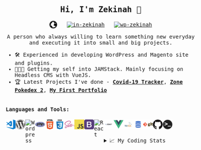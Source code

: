 <samp>
<h2 align="center">Hi, I'm Zekinah 👋</h2>
<p align="center">
<a href="https://www.zekinahlecaros.com/" target="blank"><img align="center" src=https://raw.githubusercontent.com/iconic/open-iconic/master/svg/globe.svg alt="zekinalecaros.com" height="20" width="20" /></a>
&emsp;
<a href="https://ph.linkedin.com/in/zekinah" target="blank"><img align="center" src=https://cdn.jsdelivr.net/npm/simple-icons@3.0.1/icons/linkedin.svg alt="in-zekinah" height="20" width="20" /></a>
  &emsp;
<a href="https://profiles.wordpress.org/zekinah/" target="blank"><img align="center" src=https://cdn.jsdelivr.net/npm/simple-icons@3.0.1/icons/wordpress.svg alt="wp-zekinah" height="20" width="20" /></a>
</p>
<p align="center">
A person who always willing to learn something new everyday and executing it into small and big projects.
</p>

- 🛠 Experienced in developing WordPress and Magento site and plugins.
- 👩🏻‍💻 Getting my self into JAMStack. Mainly focusing on Headless CMS with VueJS.
- 🏆 Latest Projects I've done - **[Covid-19 Tracker](https://github.com/zekinah/pandemiccovid-19)**, **[Zone Pokedex 2](https://github.com/zekinah/zone-pokedex2)**, **[My First Portfolio](https://github.com/zekinah/iamzekinah)** 
<br><br>

#### Languages and Tools:

<img align="left" alt="Visual Studio Code" width="26px" src="https://raw.githubusercontent.com/github/explore/80688e429a7d4ef2fca1e82350fe8e3517d3494d/topics/visual-studio-code/visual-studio-code.png" />
<img align="left" alt="Wordpress" width="26px" src="https://raw.githubusercontent.com/github/explore/80688e429a7d4ef2fca1e82350fe8e3517d3494d/topics/wordpress/wordpress.png" />
<img align="left" alt="Wordpress" width="26px" src="https://avatars.githubusercontent.com/u/168457?s=26" />
<img align="left" alt="PHP" width="26px" src="https://raw.githubusercontent.com/github/explore/80688e429a7d4ef2fca1e82350fe8e3517d3494d/topics/php/php.png" />
<img align="left" alt="HTML5" width="26px" src="https://raw.githubusercontent.com/github/explore/80688e429a7d4ef2fca1e82350fe8e3517d3494d/topics/html/html.png" />
<img align="left" alt="CSS3" width="26px" src="https://raw.githubusercontent.com/github/explore/80688e429a7d4ef2fca1e82350fe8e3517d3494d/topics/css/css.png" />
<img align="left" alt="Sass" width="26px" src="https://raw.githubusercontent.com/github/explore/80688e429a7d4ef2fca1e82350fe8e3517d3494d/topics/sass/sass.png" />
<img align="left" alt="JavaScript" width="26px" src="https://raw.githubusercontent.com/github/explore/80688e429a7d4ef2fca1e82350fe8e3517d3494d/topics/javascript/javascript.png" />
<img align="left" alt="React" width="26px" src="https://raw.githubusercontent.com/github/explore/80688e429a7d4ef2fca1e82350fe8e3517d3494d/topics/bootstrap/bootstrap.png" />
<img align="left" alt="React" width="26px" src="https://avatars.githubusercontent.com/u/22138497?s=26" />
<img align="left" alt="JavaScript" width="26px" src="https://raw.githubusercontent.com/github/explore/80688e429a7d4ef2fca1e82350fe8e3517d3494d/topics/jquery/jquery.png" />
<img align="left" alt="React" width="26px" src="https://raw.githubusercontent.com/github/explore/80688e429a7d4ef2fca1e82350fe8e3517d3494d/topics/vue/vue.png" />
<img align="left" alt="MySQL" width="26px" src="https://raw.githubusercontent.com/github/explore/80688e429a7d4ef2fca1e82350fe8e3517d3494d/topics/mysql/mysql.png" />
<img align="left" alt="SQL" width="26px" src="https://raw.githubusercontent.com/github/explore/80688e429a7d4ef2fca1e82350fe8e3517d3494d/topics/sql/sql.png" />
<img align="left" alt="Git" width="26px" src="https://raw.githubusercontent.com/github/explore/80688e429a7d4ef2fca1e82350fe8e3517d3494d/topics/git/git.png" />
<img align="left" alt="GitHub" width="26px" src="https://raw.githubusercontent.com/github/explore/78df643247d429f6cc873026c0622819ad797942/topics/github/github.png" />
<img align="left" alt="Terminal" width="26px" src="https://raw.githubusercontent.com/github/explore/80688e429a7d4ef2fca1e82350fe8e3517d3494d/topics/terminal/terminal.png" />


<br><br>

<details>
    <summary>📈 My Coding Stats</summary>

<!--START_SECTION:waka-->
**🐱 My Github Data** 

> 🏆 466 Contributions in the Year 2021
 > 
> 📦 160.0 kB Used in Github's Storage 
 > 
> 🚫 Not Opted to Hire
 > 
> 📜 30 Public Repositories 
 > 
> 🔑 25 Private Repositories  
 > 
**I'm an Early 🐤** 

```text
🌞 Morning    101 commits    ██░░░░░░░░░░░░░░░░░░░░░░░   9.19% 
🌆 Daytime    563 commits    ████████████░░░░░░░░░░░░░   51.23% 
🌃 Evening    363 commits    ████████░░░░░░░░░░░░░░░░░   33.03% 
🌙 Night      72 commits     █░░░░░░░░░░░░░░░░░░░░░░░░   6.55%

```
📅 **I'm Most Productive on Wednesday** 

```text
Monday       162 commits    ███░░░░░░░░░░░░░░░░░░░░░░   14.74% 
Tuesday      157 commits    ███░░░░░░░░░░░░░░░░░░░░░░   14.29% 
Wednesday    194 commits    ████░░░░░░░░░░░░░░░░░░░░░   17.65% 
Thursday     162 commits    ███░░░░░░░░░░░░░░░░░░░░░░   14.74% 
Friday       168 commits    ███░░░░░░░░░░░░░░░░░░░░░░   15.29% 
Saturday     131 commits    ███░░░░░░░░░░░░░░░░░░░░░░   11.92% 
Sunday       125 commits    ██░░░░░░░░░░░░░░░░░░░░░░░   11.37%

```


📊 **This Week I Spent My Time On** 

```text
💬 Programming Languages: 
PHP                      15 hrs 27 mins      █████████████░░░░░░░░░░░░   54.55% 
JavaScript               5 hrs 5 mins        ████░░░░░░░░░░░░░░░░░░░░░   17.94% 
Vue.js                   3 hrs 34 mins       ███░░░░░░░░░░░░░░░░░░░░░░   12.62% 
CSS                      2 hrs 17 mins       ██░░░░░░░░░░░░░░░░░░░░░░░   8.09% 
SCSS                     1 hr 20 mins        █░░░░░░░░░░░░░░░░░░░░░░░░   4.75%

```

**I Mostly Code in PHP** 

```text
PHP                      28 repos            ███████████████░░░░░░░░░░   59.57% 
JavaScript               5 repos             ██░░░░░░░░░░░░░░░░░░░░░░░   10.64% 
HTML                     5 repos             ██░░░░░░░░░░░░░░░░░░░░░░░   10.64% 
CSS                      5 repos             ██░░░░░░░░░░░░░░░░░░░░░░░   10.64% 
Vue                      4 repos             ██░░░░░░░░░░░░░░░░░░░░░░░   8.51%

```



 Last Updated on 03/08/2021
<!--END_SECTION:waka-->
</details>
</samp>
